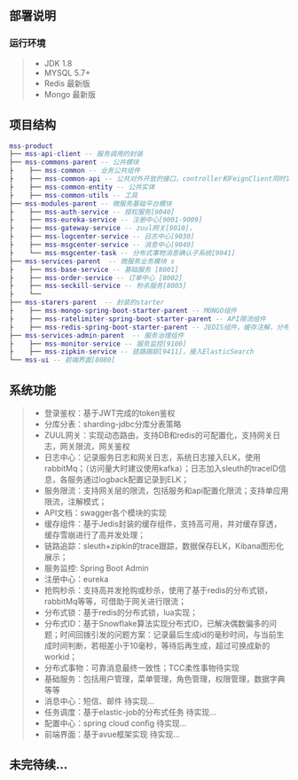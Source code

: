 ## 部署说明
### 运行环境
>- JDK 1.8
>- MYSQL 5.7+ 
>- Redis 最新版
>- Mongo 最新版

## 项目结构
``` lua		
mss-product
├── mss-api-client -- 服务调用的封装 
├── mss-commons-parent -- 公共模块 
├    ├── mss-common -- 业务公共组件
├    ├── mss-common-api -- 公共对外开放的接口，controller和FeignClient同时实现，保证两边的代码一致
├    ├── mss-common-entity -- 公共实体
├    ├── mss-common-utils -- 工具
├── mss-modules-parent -- 微服务基础平台模块
├    ├── mss-auth-service -- 授权服务[9040]
├    ├── mss-eureka-service -- 注册中心[9001-9009]
├    ├── mss-gateway-service -- zuul网关[9010]，
├    ├── mss-logcenter-service -- 日志中心[9030]
├    ├── mss-msgcenter-service -- 消息中心[9040]
├    └── mss-msgcenter-task -- 分布式事物消息确认子系统[9041]
├── mss-services-parent  -- 微服务业务模块 s
├    ├── mss-base-service -- 基础服务 [8001]
├    ├── mss-order-service -- 订单中心 [8002]
├    ├── mss-seckill-service -- 秒杀服务[8003]
├    └── 
├── mss-starers-parent  -- 封装的starter 
├    ├── mss-mongo-spring-boot-starter-parent -- MONGO组件
├    ├── mss-ratelimiter-spring-boot-starter-parent -- API限流组件
├    ├── mss-redis-spring-boot-starter-parent -- JEDIS组件，缓存注解，分布式锁等
├── mss-services-admin-parent  -- 服务治理组件 
├    ├── mss-monitor-service -- 服务监控[9100]
├    ├── mss-zipkin-service -- 链路跟踪[9411]，接入ElasticSearch 
└── mss-ui -- 前端界面[8080]

```

## 系统功能
>- 登录鉴权：基于JWT完成的token鉴权
>- 分库分表：sharding-jdbc分库分表策略
>- ZUUL网关：实现动态路由，支持DB和redis的可配置化，支持网关日志，网关限流，网关鉴权
>- 日志中心：记录服务日志和网关日志，系统日志接入ELK，使用rabbitMq；（访问量大时建议使用kafka）；日志加入sleuth的traceID信息，各服务通过logback配置记录到ELK；
>- 服务限流：支持网关层的限流，包括服务和api配置化限流；支持单应用限流，注解模式；
>- API文档：swagger各个模块的实现
>- 缓存组件：基于Jedis封装的缓存组件，支持高可用，并对缓存穿透，缓存雪崩进行了高并发处理；
>- 链路追踪：sleuth+zipkin的trace跟踪，数据保存ELK，Kibana图形化展示；
>- 服务监控: Spring Boot Admin
>- 注册中心：eureka
>- 抢购秒杀：支持高并发抢购或秒杀，使用了基于redis的分布式锁，rabbitMq等等，可借助于网关进行限流；
>- 分布式锁：基于redis的分布式锁，lua实现；
>- 分布式ID：基于Snowflake算法实现分布式ID，已解决偶数偏多的问题；时间回拨引发的问题方案：记录最后生成id的毫秒时间，与当前生成时间判断，若相差小于10毫秒，等待后再生成，超过可换成新的workid；
>- 分布式事物：可靠消息最终一致性；TCC柔性事物待实现
>- 基础服务：包括用户管理，菜单管理，角色管理，权限管理，数据字典等等
>- 消息中心：短信、邮件  待实现...
>- 任务调度：基于elastic-job的分布式任务 待实现...
>- 配置中心：spring cloud config  待实现...
>- 前端界面：基于avue框架实现  待实现...


## 未完待续...
